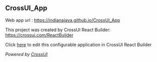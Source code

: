 ## CrossUI_App
Web app url : https://indianajava.github.io/CrossUI_App

This project was created by CrossUI React Builder: https://crossui.com/ReactBuilder

Click [here](https://crossui.com/ReactBuilder/#!from=github&owner=indianajava&repo=CrossUI_App) to edit this configurable application in CrossUI React Builder

<i>Powered by [CrossUI](https://crossui.com)</i>
